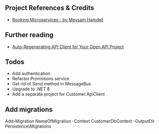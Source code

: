 ## Project References & Credits
- [Booking Microservices - by Meysam Hamdeli](https://github.com/meysamhadeli/booking-microservices)

## Further reading
- [Auto-Regenerating API Client for Your Open API Project](https://techcommunity.microsoft.com/t5/healthcare-and-life-sciences/auto-regenerating-api-client-for-your-open-api-project/ba-p/3302390)

## Todos
- Add authentication
- Refactor Promotions service
- Get rid of Send method in MessageBus
- Upgrade to .NET 8
- Add a separate project for Customer.ApiClient

## Add migrations
Add-Migration NameOfMigration -Context CustomerDbContext -OutputDir Persistence\Migrations
